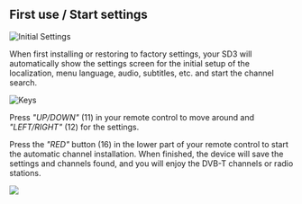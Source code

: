 ## First use / Start settings

![Initial Settings](http://static.energysistem.com/images/manuals/42510/55cdb60922504.jpg)

When first installing or restoring to factory settings, your SD3 will automatically show the settings screen for the initial setup of the localization, menu language, audio, subtitles, etc. and start the channel search.

![Keys](http://static.energysistem.com/images/manuals/42510/5566d8ff57510.jpg)

Press *"UP/DOWN"* (11) in your remote control to move around and *"LEFT/RIGHT"* (12) for the settings.

Press the *"RED"* button (16) in the lower part of your remote control to start the automatic channel installation. When finished, the device will save the settings and channels found, and you will enjoy the DVB-T channels or radio stations.

![](http://static.energysistem.com/images/manuals/42510/55cdb8352eade.jpg)







